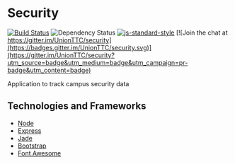 # Security

[![Build Status](https://travis-ci.org/UnionTTC/security.svg?branch=master)](https://travis-ci.org/UnionTTC/security)
![Dependency Status](https://david-dm.org/UnionTTC/security.svg)
[![js-standard-style](https://img.shields.io/badge/code%20style-standard-brightgreen.svg)](https://github.com/feross/standard)
[![Join the chat at https://gitter.im/UnionTTC/security](https://badges.gitter.im/UnionTTC/security.svg)](https://gitter.im/UnionTTC/security?utm_source=badge&utm_medium=badge&utm_campaign=pr-badge&utm_content=badge)

Application to track campus security data

## Technologies and Frameworks

* [Node](https://github.com/nodejs/node#readme)
* [Express](https://github.com/strongloop/express#readme)
* [Jade](https://github.com/pugjs/jade#readme)
* [Bootstrap](https://getbootstrap.com)
* [Font Awesome](https://fortawesome.github.io/Font-Awesome/)
